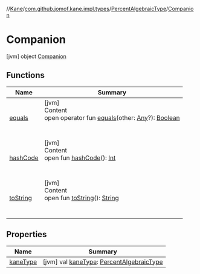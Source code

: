 //[Kane](../../../index.md)/[com.github.jomof.kane.impl.types](../../index.md)/[PercentAlgebraicType](../index.md)/[Companion](index.md)



# Companion  
 [jvm] object [Companion](index.md)   


## Functions  
  
|  Name|  Summary| 
|---|---|
| <a name="kotlin/Any/equals/#kotlin.Any?/PointingToDeclaration/"></a>[equals](../../../com.github.jomof.kane.impl.visitor/-difference-visitor/index.md#%5Bkotlin%2FAny%2Fequals%2F%23kotlin.Any%3F%2FPointingToDeclaration%2F%5D%2FFunctions%2F-1565197970)| <a name="kotlin/Any/equals/#kotlin.Any?/PointingToDeclaration/"></a>[jvm]  <br>Content  <br>open operator fun [equals](../../../com.github.jomof.kane.impl.visitor/-difference-visitor/index.md#%5Bkotlin%2FAny%2Fequals%2F%23kotlin.Any%3F%2FPointingToDeclaration%2F%5D%2FFunctions%2F-1565197970)(other: [Any](https://kotlinlang.org/api/latest/jvm/stdlib/kotlin/-any/index.html)?): [Boolean](https://kotlinlang.org/api/latest/jvm/stdlib/kotlin/-boolean/index.html)  <br><br><br>
| <a name="kotlin/Any/hashCode/#/PointingToDeclaration/"></a>[hashCode](../../../com.github.jomof.kane.impl.visitor/-difference-visitor/index.md#%5Bkotlin%2FAny%2FhashCode%2F%23%2FPointingToDeclaration%2F%5D%2FFunctions%2F-1565197970)| <a name="kotlin/Any/hashCode/#/PointingToDeclaration/"></a>[jvm]  <br>Content  <br>open fun [hashCode](../../../com.github.jomof.kane.impl.visitor/-difference-visitor/index.md#%5Bkotlin%2FAny%2FhashCode%2F%23%2FPointingToDeclaration%2F%5D%2FFunctions%2F-1565197970)(): [Int](https://kotlinlang.org/api/latest/jvm/stdlib/kotlin/-int/index.html)  <br><br><br>
| <a name="kotlin/Any/toString/#/PointingToDeclaration/"></a>[toString](../../../com.github.jomof.kane.impl.visitor/-difference-visitor/index.md#%5Bkotlin%2FAny%2FtoString%2F%23%2FPointingToDeclaration%2F%5D%2FFunctions%2F-1565197970)| <a name="kotlin/Any/toString/#/PointingToDeclaration/"></a>[jvm]  <br>Content  <br>open fun [toString](../../../com.github.jomof.kane.impl.visitor/-difference-visitor/index.md#%5Bkotlin%2FAny%2FtoString%2F%23%2FPointingToDeclaration%2F%5D%2FFunctions%2F-1565197970)(): [String](https://kotlinlang.org/api/latest/jvm/stdlib/kotlin/-string/index.html)  <br><br><br>


## Properties  
  
|  Name|  Summary| 
|---|---|
| <a name="com.github.jomof.kane.impl.types/PercentAlgebraicType.Companion/kaneType/#/PointingToDeclaration/"></a>[kaneType](kane-type.md)| <a name="com.github.jomof.kane.impl.types/PercentAlgebraicType.Companion/kaneType/#/PointingToDeclaration/"></a> [jvm] val [kaneType](kane-type.md): [PercentAlgebraicType](../index.md)   <br>

